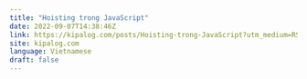 ```yaml
---
title: "Hoisting trong JavaScript"
date: 2022-09-07T14:38:46Z
link: https://kipalog.com/posts/Hoisting-trong-JavaScript?utm_medium=RSS&utm_source=news.12bit.vn
site: kipalog.com
language: Vietnamese
draft: false
---
```

